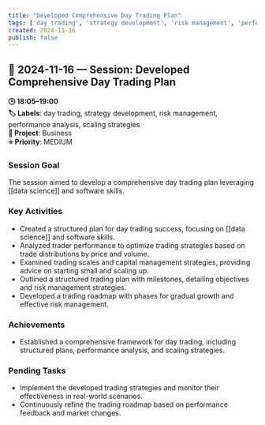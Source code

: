 ```yaml
---
title: "Developed Comprehensive Day Trading Plan"
tags: ['day trading', 'strategy development', 'risk management', 'performance analysis', 'scaling strategies']
created: 2024-11-16
publish: false
---
```


## 📅 2024-11-16 — Session: Developed Comprehensive Day Trading Plan

**🕒 18:05–19:00**  
**🏷️ Labels**: day trading, strategy development, risk management, performance analysis, scaling strategies  
**📂 Project**: Business  
**⭐ Priority**: MEDIUM  


### Session Goal
The session aimed to develop a comprehensive day trading plan leveraging [[data science]] and software skills.

### Key Activities
- Created a structured plan for day trading success, focusing on [[data science]] and software skills.
- Analyzed trader performance to optimize trading strategies based on trade distributions by price and volume.
- Examined trading scales and capital management strategies, providing advice on starting small and scaling up.
- Outlined a structured trading plan with milestones, detailing objectives and risk management strategies.
- Developed a trading roadmap with phases for gradual growth and effective risk management.

### Achievements
- Established a comprehensive framework for day trading, including structured plans, performance analysis, and scaling strategies.

### Pending Tasks
- Implement the developed trading strategies and monitor their effectiveness in real-world scenarios.
- Continuously refine the trading roadmap based on performance feedback and market changes.
